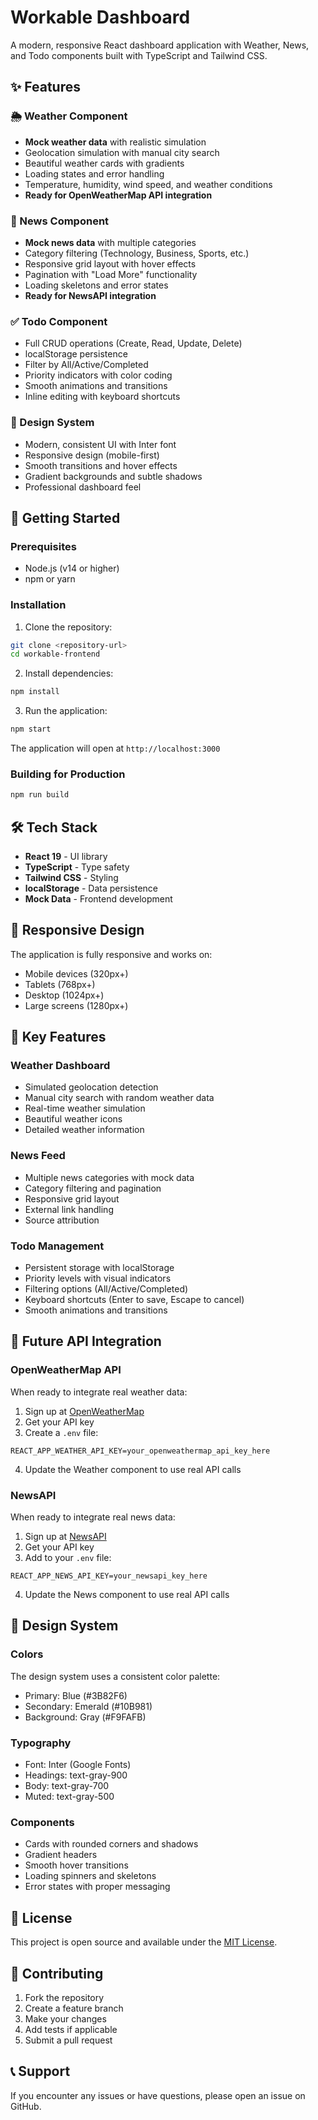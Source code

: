 # Workable Dashboard

A modern, responsive React dashboard application with Weather, News, and Todo components built with TypeScript and Tailwind CSS.

## ✨ Features

### 🌦 Weather Component
- **Mock weather data** with realistic simulation
- Geolocation simulation with manual city search
- Beautiful weather cards with gradients
- Loading states and error handling
- Temperature, humidity, wind speed, and weather conditions
- **Ready for OpenWeatherMap API integration**

### 📰 News Component
- **Mock news data** with multiple categories
- Category filtering (Technology, Business, Sports, etc.)
- Responsive grid layout with hover effects
- Pagination with "Load More" functionality
- Loading skeletons and error states
- **Ready for NewsAPI integration**

### ✅ Todo Component
- Full CRUD operations (Create, Read, Update, Delete)
- localStorage persistence
- Filter by All/Active/Completed
- Priority indicators with color coding
- Smooth animations and transitions
- Inline editing with keyboard shortcuts

### 🎨 Design System
- Modern, consistent UI with Inter font
- Responsive design (mobile-first)
- Smooth transitions and hover effects
- Gradient backgrounds and subtle shadows
- Professional dashboard feel

## 🚀 Getting Started

### Prerequisites
- Node.js (v14 or higher)
- npm or yarn

### Installation

1. Clone the repository:
```bash
git clone <repository-url>
cd workable-frontend
```

2. Install dependencies:
```bash
npm install
```

3. Run the application:
```bash
npm start
```

The application will open at `http://localhost:3000`

### Building for Production

```bash
npm run build
```

## 🛠 Tech Stack

- **React 19** - UI library
- **TypeScript** - Type safety
- **Tailwind CSS** - Styling
- **localStorage** - Data persistence
- **Mock Data** - Frontend development

## 📱 Responsive Design

The application is fully responsive and works on:
- Mobile devices (320px+)
- Tablets (768px+)
- Desktop (1024px+)
- Large screens (1280px+)

## 🎯 Key Features

### Weather Dashboard
- Simulated geolocation detection
- Manual city search with random weather data
- Real-time weather simulation
- Beautiful weather icons
- Detailed weather information

### News Feed
- Multiple news categories with mock data
- Category filtering and pagination
- Responsive grid layout
- External link handling
- Source attribution

### Todo Management
- Persistent storage with localStorage
- Priority levels with visual indicators
- Filtering options (All/Active/Completed)
- Keyboard shortcuts (Enter to save, Escape to cancel)
- Smooth animations and transitions

## 🔧 Future API Integration

### OpenWeatherMap API
When ready to integrate real weather data:

1. Sign up at [OpenWeatherMap](https://openweathermap.org/api)
2. Get your API key
3. Create a `.env` file:
```env
REACT_APP_WEATHER_API_KEY=your_openweathermap_api_key_here
```
4. Update the Weather component to use real API calls

### NewsAPI
When ready to integrate real news data:

1. Sign up at [NewsAPI](https://newsapi.org/)
2. Get your API key
3. Add to your `.env` file:
```env
REACT_APP_NEWS_API_KEY=your_newsapi_key_here
```
4. Update the News component to use real API calls

## 🎨 Design System

### Colors
The design system uses a consistent color palette:
- Primary: Blue (#3B82F6)
- Secondary: Emerald (#10B981)
- Background: Gray (#F9FAFB)

### Typography
- Font: Inter (Google Fonts)
- Headings: text-gray-900
- Body: text-gray-700
- Muted: text-gray-500

### Components
- Cards with rounded corners and shadows
- Gradient headers
- Smooth hover transitions
- Loading spinners and skeletons
- Error states with proper messaging

## 📄 License

This project is open source and available under the [MIT License](LICENSE).

## 🤝 Contributing

1. Fork the repository
2. Create a feature branch
3. Make your changes
4. Add tests if applicable
5. Submit a pull request

## 📞 Support

If you encounter any issues or have questions, please open an issue on GitHub.
